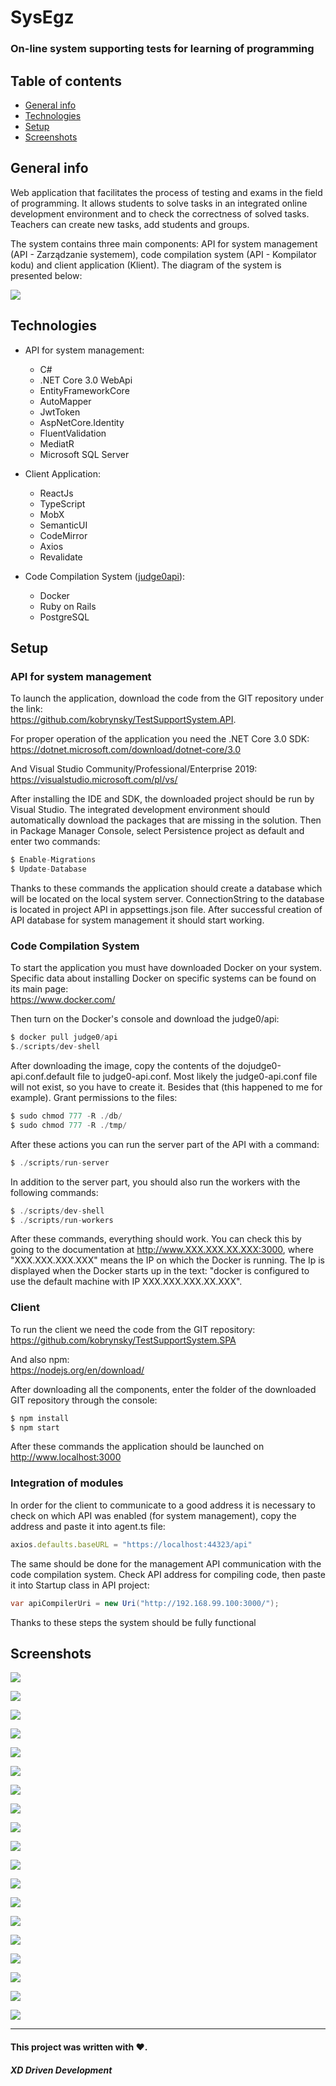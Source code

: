 # SysEgz
### On-line system supporting tests for learning of programming

## Table of contents
* [General info](#general-info)
* [Technologies](#technologies)
* [Setup](#setup)
* [Screenshots](#screenshots)


## General info
Web application that facilitates the process of testing and exams in the field of programming. It allows students to solve tasks in an integrated online development environment and to check the correctness of solved tasks. Teachers can create new tasks, add students and groups.

The system contains three main components: API for system management (API - Zarządzanie systemem), code compilation system (API - Kompilator kodu) and client application (Klient). The diagram of the system is presented below:

![](https://github.com/kobrynsky/TestSupportSystem.SPA/blob/master/images/Diagram.png?raw=true)

## Technologies
- API for system management:
	- C#
	- .NET Core 3.0 WebApi
	- EntityFrameworkCore
	- AutoMapper
	- JwtToken
	- AspNetCore.Identity
	- FluentValidation
	- MediatR
	- Microsoft SQL Server

- Client Application:
	- ReactJs
	- TypeScript
	- MobX
	- SemanticUI
	- CodeMirror
	- Axios
	- Revalidate

- Code Compilation System ([judge0api](https://github.com/judge0/api "judge0api")):
	- Docker
	- Ruby on Rails
	- PostgreSQL

## Setup
### API for system management
To launch the application, download the code from the GIT repository under the link:  
https://github.com/kobrynsky/TestSupportSystem.API.

For proper operation of the application you need the .NET Core 3.0 SDK:  
https://dotnet.microsoft.com/download/dotnet-core/3.0

And Visual Studio Community/Professional/Enterprise 2019:  
https://visualstudio.microsoft.com/pl/vs/

After installing the IDE and SDK, the downloaded project should be run by Visual Studio. The integrated development environment should automatically download the packages that are missing in the solution. Then in Package Manager Console, select Persistence project as default and enter two commands:
```javascript
$ Enable-Migrations
$ Update-Database
```
Thanks to these commands the application should create a database which will be located on the local system server. ConnectionString to the database is located in project API in appsettings.json file.  After successful creation of API database for system management it should start working.

### Code Compilation System
To start the application you must have downloaded Docker on your system.  Specific data about installing Docker on specific systems can be found on its main page:  
https://www.docker.com/

Then turn on the Docker's console and download the judge0/api:
```javascript
$ docker pull judge0/api
$./scripts/dev-shell
```
After downloading the image, copy the contents of the dojudge0-api.conf.default file to judge0-api.conf. Most likely the judge0-api.conf file will not exist, so you have to create it. Besides that (this happened to me for example). Grant permissions to the files:
```javascript
$ sudo chmod 777 -R ./db/
$ sudo chmod 777 -R ./tmp/
```
After these actions you can run the server part of the API with a command:
```javascript
$ ./scripts/run-server
```
In addition to the server part, you should also run the workers with the following commands:
```javascript
$ ./scripts/dev-shell
$ ./scripts/run-workers
```
After these commands, everything should work. You can check this by going to the documentation at http://www.XXX.XXX.XX.XXX:3000, where "XXX.XXX.XXX.XXX" means the IP on which the Docker is running. The Ip is displayed when the Docker starts up in the text: "docker is configured to use the default machine with IP XXX.XXX.XXX.XX.XXX".

### Client
To run the client we need the code from the GIT repository:  
https://github.com/kobrynsky/TestSupportSystem.SPA 

And also npm:  
https://nodejs.org/en/download/

After downloading all the components, enter the folder of the downloaded GIT repository through the console:
```javascript
$ npm install
$ npm start
```
After these commands the application should be launched on
http://www.localhost:3000

### Integration of modules
In order for the client to communicate to a good address it is necessary to check on which API was enabled (for system management), copy the address and paste it into agent.ts file:
```javascript
axios.defaults.baseURL = "https://localhost:44323/api"
```
The same should be done for the management API communication with the code compilation system. Check API address for compiling code, then paste it into Startup class in API project:
```csharp
var apiCompilerUri = new Uri("http://192.168.99.100:3000/");
```
Thanks to these steps the system should be fully functional


## Screenshots
![](https://raw.githubusercontent.com/kobrynsky/TestSupportSystem.SPA/master/images/1%20Landing%20Page.PNG)

![](https://github.com/kobrynsky/TestSupportSystem.SPA/blob/master/images/2%20Rejestracja.PNG?raw=true)

![](https://github.com/kobrynsky/TestSupportSystem.SPA/blob/master/images/2_1%20Walidacja.PNG?raw=true)

![](https://github.com/kobrynsky/TestSupportSystem.SPA/blob/master/images/3%20Logowanie.PNG?raw=true)

![](https://github.com/kobrynsky/TestSupportSystem.SPA/blob/master/images/4%20Lista%20kursow.PNG?raw=true)

![](https://github.com/kobrynsky/TestSupportSystem.SPA/blob/master/images/5%20Dodawanie%20kursu.PNG?raw=true)



![](https://github.com/kobrynsky/TestSupportSystem.SPA/blob/master/images/5_1%20Po%20dodaniu.PNG?raw=true)

![](https://github.com/kobrynsky/TestSupportSystem.SPA/blob/master/images/6%20Lista%20zadan.PNG?raw=true)

![](https://github.com/kobrynsky/TestSupportSystem.SPA/blob/master/images/7%20Dodaj%20zadanie.png?raw=true)

![](https://github.com/kobrynsky/TestSupportSystem.SPA/blob/master/images/8%20Podglad%20zadania.png?raw=true)

![](https://github.com/kobrynsky/TestSupportSystem.SPA/blob/master/images/9%20Lista%20grup.png?raw=true)

![](https://github.com/kobrynsky/TestSupportSystem.SPA/blob/master/images/10%20Podglad%20grupy.png?raw=true)

![](https://github.com/kobrynsky/TestSupportSystem.SPA/blob/master/images/10_1%20Podglad%20grupy.png?raw=true)

![](https://github.com/kobrynsky/TestSupportSystem.SPA/blob/master/images/11%20Dodawanie%20studenta.png?raw=true)

![](https://github.com/kobrynsky/TestSupportSystem.SPA/blob/master/images/12%20Rozwiazywanie%20zadania.png?raw=true)

![](https://github.com/kobrynsky/TestSupportSystem.SPA/blob/master/images/12_1%20Rozwiazanie%20zadania.png?raw=true)

![](https://github.com/kobrynsky/TestSupportSystem.SPA/blob/master/images/13%20Podglad%20grupy%20po%20zrobieniu%20zadania%20student.png?raw=true)

![](https://github.com/kobrynsky/TestSupportSystem.SPA/blob/master/images/14%20Podlgad%20rozwiazanego%20zadania.png?raw=true)

![](https://github.com/kobrynsky/TestSupportSystem.SPA/blob/master/images/15%20Zle%20rozwiazane%20zadanie.png?raw=true)

------------

#### This project was written with ❤️.


##### XD Driven Development
